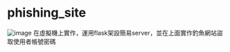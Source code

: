# phishing_site
![image](https://user-images.githubusercontent.com/96108976/197455791-04325ca0-fea8-4e7c-b492-17fb687c6dd9.png)
在虛擬機上實作，運用flask架設簡易server，並在上面實作釣魚網站盜取使用者帳號密碼
